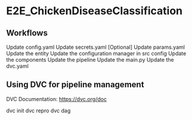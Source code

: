 # E2E_ChickenDiseaseClassification

## Workflows

Update config.yaml
Update secrets.yaml [Optional]
Update params.yaml
Update the entity
Update the configuration manager in src config
Update the components
Update the pipeline
Update the main.py
Update the dvc.yaml


## Using DVC for pipeline management

DVC Documentation: https://dvc.org/doc

dvc init 
dvc repro
dvc dag